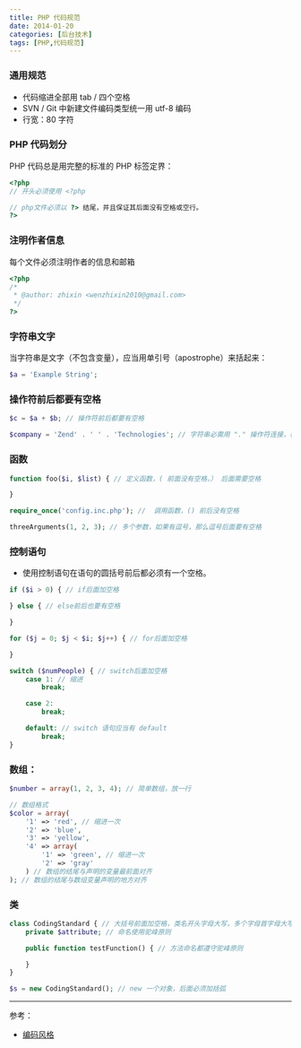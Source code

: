 ```yaml
---
title: PHP 代码规范
date: 2014-01-20
categories: [后台技术]
tags: [PHP,代码规范]
---
```


### 通用规范

* 代码缩进全部用 tab / 四个空格
* SVN / Git 中新建文件编码类型统一用 utf-8 编码
* 行宽：80 字符

### PHP 代码划分

PHP 代码总是用完整的标准的 PHP 标签定界：
```php
<?php
// 开头必须使用 <?php

// php文件必须以 ?> 结尾，并且保证其后面没有空格或空行。
?>
```

### 注明作者信息

每个文件必须注明作者的信息和邮箱
```php
<?php
/*
 * @author: zhixin <wenzhixin2010@gmail.com>
 */
?>
```

### 字符串文字

当字符串是文字（不包含变量），应当用单引号（apostrophe）来括起来：
```php
$a = 'Example String';
```

### 操作符前后都要有空格

```php
$c = $a + $b; // 操作符前后都要有空格

$company = 'Zend' . ' ' . 'Technologies'; // 字符串必需用 "." 操作符连接，在它的前后加上空格以提高可读性
```

### 函数

```php
function foo($i, $list) { // 定义函数，( 前面没有空格，） 后面需要空格

}

require_once('config.inc.php'); //  调用函数，() 前后没有空格

threeArguments(1, 2, 3); // 多个参数，如果有逗号，那么逗号后面要有空格
```

### 控制语句

* 使用控制语句在语句的圆括号前后都必须有一个空格。

```php
if ($i > 0) { // if后面加空格

} else { // else前后也要有空格

}

for ($j = 0; $j < $i; $j++) { // for后面加空格

}

switch ($numPeople) { // switch后面加空格
    case 1: // 缩进
        break;

    case 2:
        break;

    default: // switch 语句应当有 default
        break;
}
```

### 数组：

```php
$number = array(1, 2, 3, 4); // 简单数组，放一行

// 数组格式
$color = array(
    '1' => 'red', // 缩进一次
    '2' => 'blue',
    '3' => 'yellow',
    '4' => array(
        '1' => 'green',	// 缩进一次
        '2' => 'gray'
    ) // 数组的结尾与声明的变量最前面对齐
); // 数组的结尾与数组变量声明的地方对齐
```

### 类
```php
class CodingStandard { // 大括号前面加空格，类名开头字母大写，多个字母首字母大写
    private $attribute; // 命名使用驼峰原则

    public function testFunction() { // 方法命名都遵守驼峰原则

    }
}

$s = new CodingStandard(); // new 一个对象，后面必须加括弧
```

---

参考：

* [编码风格](http://framework.zend.com/manual/1.12/zh/coding-standard.coding-style.html)

